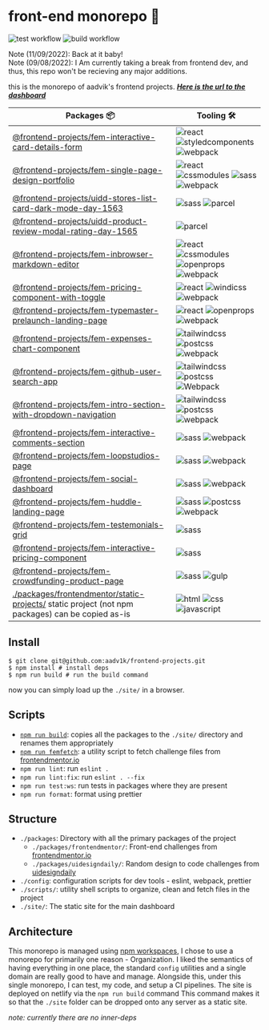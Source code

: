 # front-end monorepo 🗿

![test workflow](https://github.com/aadv1k/frontend-projects/actions/workflows/test.js.yml/badge.svg)
![build workflow](https://github.com/aadv1k/frontend-projects/actions/workflows/deploy.yml/badge.svg)

Note (11/09/2022): Back at it baby!
<br>
Note (09/08/2022): I Am currently taking a break from frontend dev, and thus, this repo won't be recieving any major additions.

this is the monorepo of aadvik's frontend projects. **_[Here is the url to the dashboard](https://aadv1k-frontend.netlify.app)_**

| Packages 📦                                                                                                                                   | Tooling 🛠️                                     |
| --------------------------------------------------------------------------------------------------------------------------------------------- | ---------------------------------------------- |
| [@frontend-projects/fem-interactive-card-details-form](./packages/frontendmentor/fem-interactive-card-details-form)                           | ![react] ![styledcomponents] ![webpack]        |
| [@frontend-projects/fem-single-page-design-portfolio](./packages/frontendmentor/fem-single-page-design-portfolio)                             | ![react] ![cssmodules] ![sass] ![webpack]      |
| [@frontend-projects/uidd-stores-list-card-dark-mode-day-1563](./packages/uidesigndaily/uidd-stores-list-card-dark-mode-day-1563)              | ![sass] ![parcel]                              |
| [@frontend-projects/uidd-product-review-modal-rating-day-1565](./packages/uidesigndaily/uidd-product-review-modal-rating-day-1565)            | ![parcel]                                      |
| [@frontend-projects/fem-inbrowser-markdown-editor](./packages/frontendmentor/fem-inbrowser-markdown-editor)                                   | ![react] ![cssmodules] ![openprops] ![webpack] |
| [@frontend-projects/fem-pricing-component-with-toggle](./packages/frontendmentor/fem-pricing-component-with-toggle/)                          | ![react] ![windicss] ![webpack]                |
| [@frontend-projects/fem-typemaster-prelaunch-landing-page](./packages/frontendmentor/fem-typemaster-prelaunch-landing-page/)                  | ![react] ![openprops] ![webpack]               |
| [@frontend-projects/fem-expenses-chart-component](./packages/frontendmentor/fem-expenses-chart-component/)                                    | ![tailwindcss] ![postcss] ![webpack]           |
| [@frontend-projects/fem-github-user-search-app](./packages/frontendmentor/fem-github-user-search-app/)                                        | ![tailwindcss] ![postcss] ![Webpack]           |
| [@frontend-projects/fem-intro-section-with-dropdown-navigation](./packages/frontendmentor/fem-intro-section-with-dropdown-navigation/)        | ![tailwindcss] ![postcss] ![webpack]           |
| [@frontend-projects/fem-interactive-comments-section](./packages/frontendmentor/fem-interactive-comments-section/)                            | ![sass] ![webpack]                             |
| [@frontend-projects/fem-loopstudios-page](./packages/frontendmentor/fem-loopstudios-page/)                                                    | ![sass] ![webpack]                             |
| [@frontend-projects/fem-social-dashboard](./packages/frontendmentor/fem-social-dashboard/)                                                    | ![sass] ![webpack]                             |
| [@frontend-projects/fem-huddle-landing-page](./packages/frontendmentor/fem-huddle-landing-page/)                                              | ![sass] ![postcss] ![webpack]                  |
| [@frontend-projects/fem-testemonials-grid](./packages/frontendmentor/fem-testemonials-grid/)                                                  | ![sass]                                        |
| [@frontend-projects/fem-interactive-pricing-component](./packages/frontendmentor/fem-interactive-pricing-component/)                          | ![sass]                                        |
| [@frontend-projects/fem-crowdfunding-product-page](./packages/frontendmentor/fem-crowdfunding-product-page/)                                  | ![sass] ![gulp]                                |
| [./packages/frontendmentor/static-projects/](./packages/frontendmentor/static-projects) static project (not npm packages) can be copied as-is | ![html] ![css] ![javascript]                   |

## Install

```shell
$ git clone git@github.com:aadv1k/frontend-projects.git
$ npm install # install deps
$ npm run build # run the build command
```

now you can simply load up the `./site/` in a browser.

## Scripts

- [`npm run build`](./scripts/deploy.sh): copies all the packages to the `./site/` directory and renames them appropriately
- [`npm run femfetch`](./scripts/femfetch.sh): a utility script to fetch challenge files from [frontendmentor.io](https://frontendmentor.io)
- `npm run lint`: run `eslint .`
- `npm run lint:fix`: run `eslint . --fix`
- `npm run test:ws`: run tests in packages where they are present
- `npm run format`: format using prettier

## Structure

- `./packages`: Directory with all the primary packages of the project
  - `./packages/frontendmentor/`: Front-end challenges from [frontendmentor.io](https://frontendmentor.io)
  - `./packages/uidesigndaily/`: Random design to code challenges from [uidesigndaily](https://uidesigndaily.com/)
- `./config`: configuration scripts for dev tools - eslint, webpack, prettier
- `./scripts/`: utility shell scripts to organize, clean and fetch files in the project
- `./site/`: The static site for the main dashboard

## Architecture

This monorepo is managed using [npm
workspaces](https://docs.npmjs.com/cli/v7/using-npm/workspaces), I chose to use
a monorepo for primarily one reason - Organization. I liked the semantics of
having everything in one place, the standard `config` utilities and a single
domain are really good to have and manage. Alongside this, under this single
monorepo, I can test, my code, and setup a CI pipelines. The site is deployed
on netlify via the `npm run build` command This command makes it so that the
`./site` folder can be dropped onto any server as a static site.

_note: currently there are no inner-deps_

[react]: https://img.shields.io/badge/-React-282c34?logo=React&logoColor=61dafb&style=classic
[cssmodules]: https://img.shields.io/badge/-CSS%20Modules-282c34?logo=cssmodules&logoColor=61dafb&style=classic
[tailwindcss]: https://img.shields.io/badge/-Tailwindcss-282c34?logo=tailwind-css&logocolor=white&style=classic
[sass]: https://img.shields.io/badge/-Sass-282c34?logo=sass&logocolor=white&style=classic
[webpack]: https://img.shields.io/badge/-Webpack-282c34?logo=webpack&logocolor=white&style=classic
[parcel]: https://img.shields.io/badge/-📦%20Parcel-282c34?logo=parcel&logocolor=white&style=classic
[styledcomponents]: https://img.shields.io/badge/-💅%20Styled%20Components-282c34?&style=classic
[gulp]: https://img.shields.io/badge/-Gulp-282c34?logo=gulp&logocolor=white&style=classic
[postcss]: https://img.shields.io/badge/-PostCSS-282c34?logo=postCSS&logocolor=white&style=classic
[openprops]: https://img.shields.io/badge/-🅿%20OpenProps-282c34?logo=&logocolor=white&style=classic
[windicss]: https://img.shields.io/badge/-WindiCSS-282c34?logo=windicss&logocolor=white&style=classic
[javascript]: https://img.shields.io/badge/-JavaScript-282c34?logo=javascript&logocolor=white&style=classic
[css]: https://img.shields.io/badge/-CSS-282c34?logo=CSS&logocolor=white&style=classic
[html]: https://img.shields.io/badge/-HTML-282c34?logo=html&logocolor=white&style=classic
